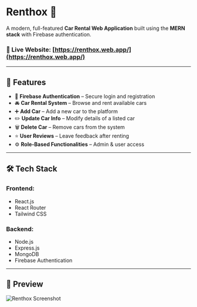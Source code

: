 # Renthox 🚗  
A modern, full-featured **Car Rental Web Application** built using the **MERN stack** with Firebase authentication.

### 🔗 Live Website: [https://renthox.web.app/](https://renthox.web.app/)

---

## 🚀 Features

- 🔐 **Firebase Authentication** – Secure login and registration
- 🚘 **Car Rental System** – Browse and rent available cars
- ➕ **Add Car** – Add a new car to the platform
- ✏️ **Update Car Info** – Modify details of a listed car
- 🗑️ **Delete Car** – Remove cars from the system
- ⭐ **User Reviews** – Leave feedback after renting
- ⚙️ **Role-Based Functionalities** – Admin & user access

---

## 🛠️ Tech Stack

### Frontend:
- React.js
- React Router
- Tailwind CSS


### Backend:
- Node.js
- Express.js
- MongoDB
- Firebase Authentication

---

## 📸 Preview

![Renthox Screenshot](https://i.ibb.co/H0ST7yN/renthox-web-app.jpg)




